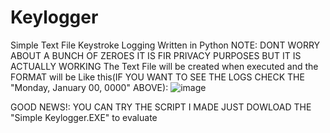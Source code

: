 # Keylogger
Simple Text File Keystroke Logging Written in Python
NOTE: DONT WORRY ABOUT A BUNCH OF ZEROES IT IS FIR PRIVACY PURPOSES BUT IT IS ACTUALLY WORKING
The Text File will be created when executed and the FORMAT will be Like this(IF YOU WANT TO SEE THE LOGS CHECK THE "Monday, January 00, 0000" ABOVE):
![image](https://github.com/dtsiken/Keylogger/assets/101923825/8a3fbbad-d49c-46ff-a627-65faa0c88035)

GOOD NEWS!:
YOU CAN TRY THE SCRIPT I MADE JUST DOWLOAD THE "Simple Keylogger.EXE" to evaluate
